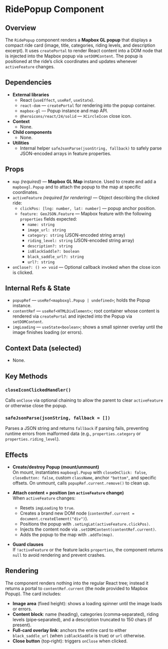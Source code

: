 
# RidePopup Component

## Overview

The `RidePopup` component renders a **Mapbox GL popup** that displays a compact ride
card (image, title, categories, riding levels, and description excerpt). It uses
`createPortal` to render React content into a DOM node that is injected into the
Mapbox popup via `setDOMContent`. The popup is positioned at the ride’s click
coordinates and updates whenever `activeFeature` changes.

## Dependencies

- **External libraries**
  - React (`useEffect`, `useRef`, `useState`).
  - `react-dom` — `createPortal` for rendering into the popup container.
  - `mapbox-gl` — Popup instance and map API.
  - `@heroicons/react/24/solid` — `XCircleIcon` close icon.
- **Context**
  - None.
- **Child components**
  - None.
- **Utilities**
  - Internal helper `safeJsonParse(jsonString, fallback)` to safely parse JSON-encoded
    arrays in feature properties.

## Props

- `map` *(required)* — **Mapbox GL Map** instance. Used to create and add a `mapboxgl.Popup`
  and to attach the popup to the map at specific coordinates.
- `activeFeature` *(required for rendering)* — Object describing the clicked ride:
  - `clickPos: [lng: number, lat: number]` — popup anchor position.
  - `feature: GeoJSON.Feature` — Mapbox feature with the following `properties` fields expected:
    - `name: string`
    - `image_url: string`
    - `category: string` (JSON-encoded string array)
    - `riding_level: string` (JSON-encoded string array)
    - `description?: string`
    - `isBlackSaddle?: boolean`
    - `black_saddle_url?: string`
    - `url?: string`
- `onClose?: () => void` — Optional callback invoked when the close icon is clicked.

## Internal Refs & State

- `popupRef` — `useRef<mapboxgl.Popup | undefined>`; holds the Popup instance.
- `contentRef` — `useRef<HTMLDivElement>`; root container whose content is rendered via `createPortal`
  and injected into the Popup via `setDOMContent`.
- `imgLoading` — `useState<boolean>`; shows a small spinner overlay until the image finishes loading
  (or errors).

## Context Data (selected)

- None.

## Key Methods

### `closeIconClickedHandler()`
Calls `onClose` via optional chaining to allow the parent to clear `activeFeature` or
otherwise close the popup.

### `safeJsonParse(jsonString, fallback = [])`
Parses a JSON string and returns `fallback` if parsing fails, preventing runtime errors
from malformed data (e.g., `properties.category` or `properties.riding_level`).

## Effects

- **Create/destroy Popup (mount/unmount)**  
  On mount, instantiates `mapboxgl.Popup` with `closeOnClick: false`, `closeButton: false`,
  custom `className`, anchor `"bottom"`, and specific offsets. On unmount, calls
  `popupRef.current.remove()` to clean up.

- **Attach content + position (on `activeFeature` change)**  
  When `activeFeature` changes:
  - Resets `imgLoading` to `true`.
  - Creates a brand new DOM node (`contentRef.current = document.createElement("div")`).
  - Positions the popup with `.setLngLat(activeFeature.clickPos)`.
  - Injects the content node via `.setDOMContent(contentRef.current)`.
  - Adds the popup to the map with `.addTo(map)`.

- **Guard clauses**  
  If `!activeFeature` or the feature lacks `properties`, the component returns `null`
  to avoid rendering and prevent crashes.

## Rendering

The component renders nothing into the regular React tree; instead it returns a portal
to `contentRef.current` (the node provided to Mapbox Popup). The card includes:

- **Image area** (fixed height): shows a loading spinner until the image loads or errors.
- **Content block**: name (heading), categories (comma‑separated), riding levels (pipe‑separated),
  and a description truncated to 150 chars (if present).
- **Full‑card overlay link**: anchors the entire card to either `black_saddle_url`
  (when `isBlackSaddle` is true) or `url` otherwise.
- **Close button** (top‑right): triggers `onClose` when clicked.

